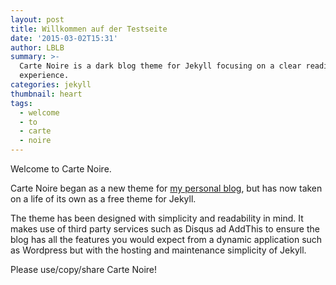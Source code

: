 ```yaml
---
layout: post
title: Willkommen auf der Testseite
date: '2015-03-02T15:31'
author: LBLB
summary: >-
  Carte Noire is a dark blog theme for Jekyll focusing on a clear reading
  experience.
categories: jekyll
thumbnail: heart
tags:
  - welcome
  - to
  - carte
  - noire
---
```


Welcome to Carte Noire.

Carte Noire began as a new theme for [my personal blog][1], but has now taken
on a life of its own as a free theme for Jekyll.

The theme has been designed with simplicity and readability in mind. It makes
use of third party services such as Disqus ad AddThis to ensure the blog has
all the features you would expect from a dynamic application such as Wordpress
but with the hosting and maintenance simplicity of Jekyll.

Please use/copy/share Carte Noire!

[1]: http://www.jacobtomlinson.co.uk/
